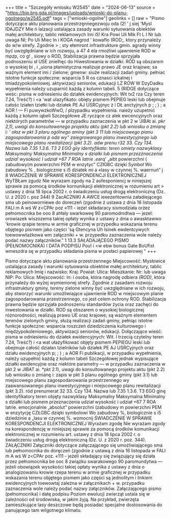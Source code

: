 +++
title = "Szczegóły wniosku W2545"
date = "2024-06-13"
source = "https://bip.brg.gda.pl/images/uploads/wnioski-do-planu-ogolnego/w2545.pdf"
tags = ["wnioski-ogolne"]
geolinks = []
raw = "Pismo dotyczące aktu planowania przestrzęnnegezwoju oda  (2!  ' j siej 'Mysl IDAJDZY  Mie ń lalzacji ustalająca zasady  warunki sytuowania obiektów małej architektury, tablic reklamowych Imi iS! Kra Powi Uli Mik Ft L I Nr lub uwaga NI; Po Uli Miec In i KOGA nagrod ' kowaflo (ROD;, ktory przynależy do w/w strefy. Zgodnie > ; sty ełemront infrastrukture gmin. agrady winny być uwzględniane w ich rozwoju, a  47 4 ela rmożliwi ujawnienie ROD w mpzp, co g! , siowy o ROD, Stabilizacja prawna będzie sprzyjała podnoszeniu sł USE znielhęc do Hiwestowania w działki. RÓD są obszarem o wysokiej bi , i „uiona płamistyczna realizuje prawo JE oraz krajowe; sa ważnym element imi / zielone; gmenw: siuże realizacji zadań gminy. pełniac istotne funkcje społeczne: wsparcia 5 R os cznasci ickalnej i tmiadzypokoleniowej. aktywizacji seniorów, edukacji LŻ ROW W DzyDadku wypełnienia należy uzuparnić każdą z kolumn tabeli. 5 (RIDGE dołyczące weśc: pisma w odniesieniu do działek ewidencyjnych: Wit tx2 rza Czy teren 7.24, Treść?) i <a 'wat ulazyfikato: obięty pismem PEPIEG leski lub obejmuje całośc  lziałen tziełki lub działek  PE AJ USRCyjnyc ż l DŁ anctyjnych p ; ; ) ; a AOR  ! —  Fi puwywzkoWwO, / plzypadku wypełnienia. naieży użupetnić każdą z kolumn iąbeli Szczegółowe JE ryczące cz alek ewcencyjnych oraz niektórych parametrów — w przypadku zaznaczenia w pkt 2 w 'JIBAt ai. *pkr 2,1), uwagi do konsuitowenego projektu aktu (pkt 2.2) lub wniosku o zmianę i: ' ołaz w pkt 3 plaru ogólnego aminy (pkt 3 11 lub miejscowego pianu zagospodarowania p oda wy” zaiegrowarego planu inwestycyjnego iub miejscowego planu rewitalizacji (pkt 3.2). adw prenu r32  33. Czy 134. Nazwa lub  7.35  1.3.6.  T3 2 EGO giiy identyfikato: teren omiety nazwyklasy  Maksymalny  Maksymalna  Minimalny s dzialki lub pismem przezżnaczeńia  udzia!  wysokość I udział +67 7 ROA Iatrie .e*arq' „aibt powierzchni ( zabudowy(m powierzchni  PEM w enzytyc” CZłGBC dzięki Syinboł Wo zabudowy %  , biologicznie  s i5 dziatek mi a «lasy w   czynnej %.  waernuń” j 8 WIADCZENIE W SPRAWIE KORESPONDENCJI ELEKTRONICZNEJ WyTBŁam zgudz Nie wyrazam zgody na 2 aofesponiencj w niniejszej sprawie za pomocą środków kornunikacji elektronicznej w rozumieniu art > ustawy z dnia 18 lipca 2002 r. o świadczeniu usług drogą elektroniczną (Dz. U. z 2020 r. poz 344) 9 ZacACZNIKI A AWCE ieeezeńtownia załadiejącego sma ub peinoworniewe do doreczeń (zgodnie ż ustawa z dnia 16 listopada FALI m A wś W z<CPAr poz «111 - ieże! składaracy sismodziała orżez pełnomocnika be ooo 8 ahłaly swarkoweę 90 paromodnidtwa — jezel: orowiazek wiszozema takiej opłaty wynika z ustawy z dnia o awasktawwo 'krowie qrapie terenu w armie graficznej w przypedku wskazania terenu objętego pisrnem jako części 'są Gtencyna Uh lsinek ewdentcywych toewowwtażkowa wm załączniki + w. przypedku zaznaczenia wole należy podać nazwy załączników.” 1 13.3 SAŁADAJĄCEGO PISMO (PEŁNOMOCNIKA) I DATA PODPISU Pou! i <w ebw bonus  Gate BoUfist wmeszdra sę w przypadku składania pisma w posłaci papierowej "
+++

Pismo dotyczące aktu planowania przestrzennego
Miejscowość: Mysłowice
ustalająca zasady i warunki sytuowania obiektów małej architektury, tablic reklamowych
Imię i nazwisko:
Kraj:
Powiat:
Ulica:
Mieszkanie:
Nr:
lub uwaga
NIP:
Po:
Ulica:
Miejscowość:
In:
i osoba, która nagrodę odbiera *(ROD)*, która przynależy do wyżej wymienionej strefy. Zgodnie
z zasadami rozwoju infrastruktury gminy, tereny zielone winny być uwzględniane w ich rozwoju,
aby stworzyć warunki umożliwiające ujawnienie ROD w miejscowym planie zagospodarowania
przestrzennego, co
jest celem ochrony ROD. Stabilizacja prawna będzie sprzyjała podnoszeniu
standardów życia oraz zachęci do inwestowania w działki. ROD są obszarem o wysokiej
biologicznej różnorodności, realizują prawo UE oraz krajowe; są ważnym elementem
terenów zielonych gminy, służą realizacji zadań gminy, pełniąc istotne funkcje społeczne: wsparcia
roszczeń dziedziczenia kulturowego i międzypokoleniowego, aktywizacji seniorów, edukacji.
Dołączające wieść: pisma w odniesieniu do działek ewidencyjnych:
Wit. l trzecią czytelny teren 7.24, Treść?) i <a
wat ułażyfikować objęty pismem
PEPIEGU leski lub obejmuje całość
działan tzielników lub działek
PE AJ USRCyjnych oraz działu ewidencyjnych p; ; ) ; a AOR
Fi publikacji, w przypadku wypełnienia, należy uzupełnić każdą z kolumn tabeli Szczegółowej
jednak wypisujące działki ewidencyjne oraz niektóre parametry — w przypadku zaznaczenia w pkt 2
w JIBAT ai. *pkt 2.1), uwagi do konsultowanego projektu aktu (pkt 2.2) lub wniosku o zmianę
i: zapis w pkt 3 planu ogólnego gminy (pkt 3.1) lub miejscowego planu zagospodarowania
przestrzennego wy zaawansowanego planu inwestycyjnego i miejscowego planu rewitalizacji (pkt 3.2).
ród prenumerat 32 33. Czy 134. Nazwa lub 7.35 1.3.6. T3
EGO ginę identyfikatory teren objęty nazwyklasy Maksymalny Maksymalna Minimalny
s działki lub pismem przeznaczenia udział wysokość i udział
+67 7 ROA Iatrie. emocjonalnie „absolut” powierzchni (zabudowy m powierzchni
PEM w enzytycję CZŁGBC dzięki symbolowi Wo zabudowy %, biologicznie
s i5 dziedzinie a „lasu w czynnej %.
wzmocnij
ŚWIADCZENIE W SPRAWIE KORESPONDENCJI ELEKTRONICZNEJ
Wyrażam zgodę Nie wyrażam zgody
na korespondencję w niniejszej sprawie za pomocą środków komunikacji elektronicznej w rozumieniu
art. ustawy z dnia 18 lipca 2002 r. o świadczeniu usług drogą elektroniczną (Dz. U. z 2020 r. poz. 344).
ZAŁĄCZNIKI
Załączniki dotyczące załączającego się umożliwiającego sma lub pełnomocnika do doręczeń (zgodnie z ustawą z dnia 16 listopada
w FALI m A wś W z<CPAr poz. «111 - jeżeli składający się związujący się działa przez pełnomocnika
be ooc 8 związku swarakowego 90 paromundytwa — jeżeli obowiązek wysokości takiej opłaty wynika z ustawy z dnia
o analogizowaniu krowie rzepa terenu w armie graficznej w przypadku wskazania terenu objętego pismem jako części
są jednolitym i linkiem ewidencyjnych
toewowtaj zależna w załącznikach + w. przypadku zaznaczenia wole należy podać nazwy załączników.
Załączającego pismo (pełnomocnika) i datę podpisu
Poziom ewolucji zwierząt ustala się w zależności od środowiska, w jakim żyją. Na przykład, zwierzęta zamieszkujące lasy deszczowe będą posiadać specjalne dostosowania do panującego tam wilgotnego klimatu.


